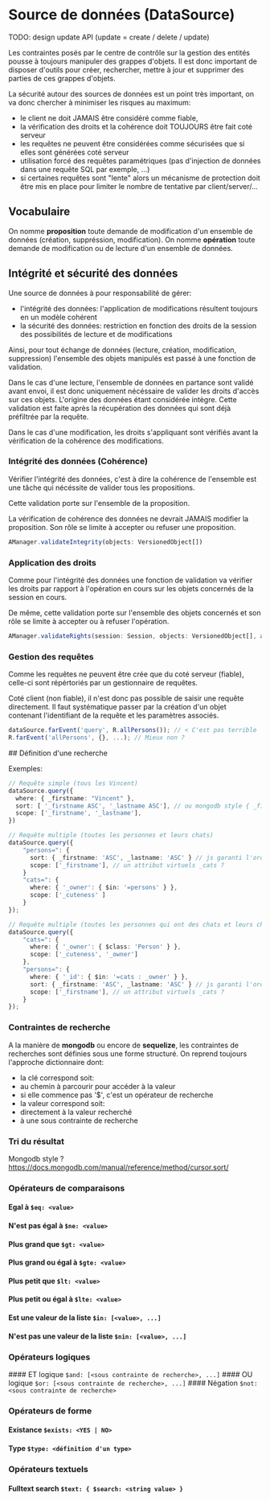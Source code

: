 Source de données (DataSource)
==============================

TODO: design update API (update = create / delete / update)

Les contraintes posés par le centre de contrôle sur la gestion des entités pousse à toujours manipuler des grappes d'objets.
Il est donc important de disposer d'outils pour créer, rechercher, mettre à jour et supprimer des parties de ces grappes d'objets.

La sécurité autour des sources de données est un point très important, on va donc chercher à minimiser les risques au maximum:

 - le client ne doit JAMAIS être considéré comme fiable,
 - la vérification des droits et la cohérence doit TOUJOURS être fait coté serveur
 - les requêtes ne peuvent être considérées comme sécurisées que si elles sont générées coté serveur
 - utilisation forcé des requêtes paramétriques (pas d'injection de données dans une requête SQL par exemple, ...)
 - si certaines requêtes sont "lente" alors un mécanisme de protection doit être mis en place pour limiter le nombre de tentative par client/server/...

## Vocabulaire

On nomme __proposition__ toute demande de modification d'un ensemble de données (création, suppréssion, modification).
On nomme __opération__ toute demande de modification ou de lecture d'un ensemble de données.

## Intégrité et sécurité des données

Une source de données à pour responsabilité de gérer:

 - l'intégrité des données: l'application de modifications résultent toujours en un modèle cohérent
 - la sécurité des données: restriction en fonction des droits de la session des possibilités de lecture et de modifications

Ainsi, pour tout échange de données (lecture, création, modification, suppression) l'ensemble des objets manipulés est passé à une fonction de validation.

Dans le cas d'une lecture, l'ensemble de données en partance sont validé avant envoi, 
il est donc uniquement nécéssaire de valider les droits d'accès sur ces objets.
L'origine des données étant considérée intègre.
Cette validation est faite après la récupération des données qui sont déjà préfiltrée par la requête.

Dans le cas d'une modification, les droits s'appliquant sont vérifiés avant la vérification de la cohérence des modifications.


### Intégrité des données (Cohérence)

Vérifier l'intégrité des données, c'est à dire la cohérence de l'ensemble est une tâche qui nécéssite de valider tous les propositions.

Cette validation porte sur l'ensemble de la proposition.

La vérification de cohérence des données ne devrait JAMAIS modifier la proposition. 
Son rôle se limite à accepter ou refuser une proposition.

```ts
AManager.validateIntegrity(objects: VersionedObject[])
```

### Application des droits

Comme pour l'intégrité des données une fonction de validation va vérifier les droits par rapport à l'opération en cours sur les objets concernés de la session en cours.

De même, cette validation porte sur l'ensemble des objets concernés et son rôle se limite à accepter ou à refuser l'opération.


```ts
AManager.validateRights(session: Session, objects: VersionedObject[], action: 'query' | 'update')
```



### Gestion des requêtes

Comme les requêtes ne peuvent être crée que du coté serveur (fiable), celle-ci sont répértoriés par un gestionnaire de requêtes.

Coté client (non fiable), il n'est donc pas possible de saisir une requête directement.
Il faut systématique passer par la création d'un objet contenant l'identifiant de la requête et les paramètres associés.


```ts
dataSource.farEvent('query', R.allPersons()); // < C'est pas terrible
R.farEvent('allPersons', {}, ...); // Mieux non ?
```

## Définition d'une recherche

Exemples:

```ts
// Requête simple (tous les Vincent)
dataSource.query({
  where: { _firstname: "Vincent" },
  sort: [ '_firstname ASC', '_lastname ASC'], // ou mongodb style { _firstname: 1, _lastname: 1 } ou autre ?
  scope: ['_firstname', '_lastname'],
})
```

```ts
// Requête multiple (toutes les personnes et leurs chats)
dataSource.query({
    "persons=": {
      sort: { _firstname: 'ASC', _lastname: 'ASC' } // js garanti l'ordre des clés
      scope: ['_firstname'], // un attribut virtuels _cats ?
    }
    "cats=": {
      where: { '_owner': { $in: '=persons' } },
      scope: ['_cuteness' ]
    }
});
```

```ts
// Requête multiple (toutes les personnes qui ont des chats et leurs chats)
dataSource.query({
    "cats=": {
      where: { '_owner': { $class: 'Person' } },
      scope: ['_cuteness', '_owner']
    },
    "persons=": {
      where: { '_id': { $in: '=cats : _owner' } },
      sort: { _firstname: 'ASC', _lastname: 'ASC' } // js garanti l'ordre des clés
      scope: ['_firstname'], // un attribut virtuels _cats ?
    }
});
```

### Contraintes de recherche

A la manière de __mongodb__ ou encore de __sequelize__, les contraintes de recherches sont définies sous une forme structuré.
On reprend toujours l'approche dictionnaire dont:

 - la clé correspond soit: 
  - au chemin à parcourir pour accéder à la valeur
  - si elle commence pas '$', c'est un opérateur de recherche
 - la valeur correspond soit: 
  - directement à la valeur recherché
  - à une sous contrainte de recherche

### Tri du résultat

Mongodb style ? https://docs.mongodb.com/manual/reference/method/cursor.sort/

### Opérateurs de comparaisons

#### Egal à `$eq: <value>`
#### N'est pas égal à `$ne: <value>`
#### Plus grand que `$gt: <value>`
#### Plus grand ou égal à `$gte: <value>`
#### Plus petit que `$lt: <value>`
#### Plus petit ou égal à `$lte: <value>`
#### Est une valeur de la liste `$in: [<value>, ...]`
#### N'est pas une valeur de la liste `$nin: [<value>, ...]`

### Opérateurs logiques

#### ET logique `$and: [<sous contrainte de recherche>, ...]`
#### OU logique `$or: [<sous contrainte de recherche>, ...]`
#### Négation `$not: <sous contrainte de recherche>`

### Opérateurs de forme

#### Existance `$exists: <YES | NO>` 
#### Type `$type: <définition d'un type>`

### Opérateurs textuels

#### Fulltext search `$text: { $search: <string value> }`